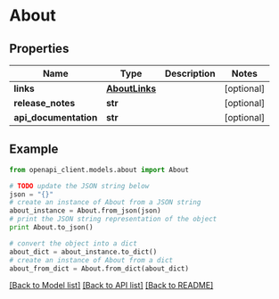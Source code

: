 # About


## Properties
Name | Type | Description | Notes
------------ | ------------- | ------------- | -------------
**links** | [**AboutLinks**](AboutLinks.md) |  | [optional] 
**release_notes** | **str** |  | [optional] 
**api_documentation** | **str** |  | [optional] 

## Example

```python
from openapi_client.models.about import About

# TODO update the JSON string below
json = "{}"
# create an instance of About from a JSON string
about_instance = About.from_json(json)
# print the JSON string representation of the object
print About.to_json()

# convert the object into a dict
about_dict = about_instance.to_dict()
# create an instance of About from a dict
about_from_dict = About.from_dict(about_dict)
```
[[Back to Model list]](../README.md#documentation-for-models) [[Back to API list]](../README.md#documentation-for-api-endpoints) [[Back to README]](../README.md)


